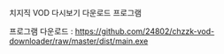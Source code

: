 치지직 VOD 다시보기 다운로드 프로그램

프로그램 다운로드 : https://github.com/24802/chzzk-vod-downloader/raw/master/dist/main.exe
